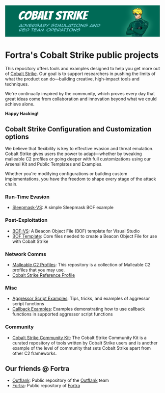 ![Open Source at Fortra](https://github.com/cobalt-strike/.github/blob/main/images/open-at-cs.png) 

# Fortra's Cobalt Strike public projects

This repository offers tools and examples designed to help you get more out of [Cobalt Strike](https://www.cobaltstrike.com). Our goal is to support researchers in pushing the limits of what the product can do—building creative, high-impact tools and techniques. 

We're continually inspired by the community, which proves every day that great ideas come from collaboration and innovation beyond what we could achieve alone.

**Happy Hacking!**

## Cobalt Strike Configuration and Customization options

We believe that flexibility is key to effective evasion and threat emulation. Cobalt Strike gives users the power to adapt—whether by tweaking malleable C2 profiles or going deeper with full customizations using our Arsenal Kit and Public Templates and Examples. 

Whether you're modifying configurations or building custom implementations, you have the freedom to shape every stage of the attack chain.

### Run-Time Evasion

* [Sleepmask-VS](https://github.com/Cobalt-Strike/sleepmask-vs): A simple Sleepmask BOF example

### Post-Exploitation

* [BOF-VS](https://github.com/Cobalt-Strike/bof-vs): A Beacon Object File (BOF) template for Visual Studio
* [BOF Template](https://github.com/Cobalt-Strike/bof_template): Core files needed to create a Beacon Object File for use with Cobalt Strike

### Network Comms

* [Malleable C2 Profiles](https://github.com/Cobalt-Strike/Malleable-C2-Profiles): This repository is a collection of Malleable C2 profiles that you may use.
* [Cobalt Strike Reference Profile](https://github.com/Cobalt-Strike/Malleable-C2-Profiles/blob/master/normal/reference.profile)

### Misc

* [Aggressor Script Examples](https://github.com/Cobalt-Strike/aggressor_script_examples): Tips, tricks, and examples of aggressor script functions
* [Callback Examples](https://github.com/Cobalt-Strike/callback_examples): Examples demonstrating how to use callback functions in supported aggressor script functions

### Community

* [Cobalt Strike Community Kit](https://cobalt-strike.github.io/community_kit): The Cobalt Strike Community Kit is a curated repository of tools written by Cobalt Strike users and is another example of the level of community that sets Cobalt Strike apart from other C2 frameworks.

## Our friends @ Fortra

* [Outflank](https://github.com/outflanknl): Public repository of the [Outflank](https://www.outflank.nl/) team
* [Fortra](https://github.com/fortra): Public repository of [Fortra](https://www.fortra.com)
